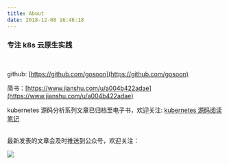 ```yaml
---
title: About
date: 2018-12-08 16:46:18
---
```


###  专注 k8s 云原生实践
<br/>

github: [https://github.com/gosoon](https://github.com/gosoon)

简书：[https://www.jianshu.com/u/a004b422adae](https://www.jianshu.com/u/a004b422adae)

kubernetes 源码分析系列文章已归档至电子书，欢迎关注:  [kubernetes 源码阅读笔记](https://blog.tianfeiyu.com/source-code-reading-notes/)

<br/>
最新发表的文章会及时推送到公众号，欢迎关注：

![](http://cdn.tianfeiyu.com/qrcode_for_gh_82681b81d20b_258.jpg)

